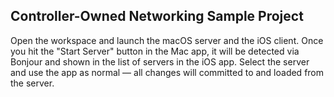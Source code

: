 ## Controller-Owned Networking Sample Project

Open the workspace and launch the macOS server and the iOS client. Once you hit the "Start Server" button in the Mac app, it will be detected via Bonjour and shown in the list of servers in the iOS app. Select the server and use the app as normal — all changes will committed to and loaded from the server.